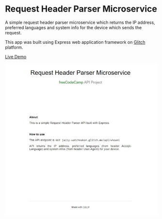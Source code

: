 # Request Header Parser Microservice

A simple request header parser microservice which returns the IP address, preferred languages and system info for the device which sends the request.

This app was built using Express web application framework on [Glitch](https://glitch.com/) platform.

[Live Demo](https://jazzy-watchmaker.glitch.me/)

![alt text](https://github.com/DilanLivera/request-header-parser-microservice/blob/master/public/img/request-header-parser-microservice.jpg)
